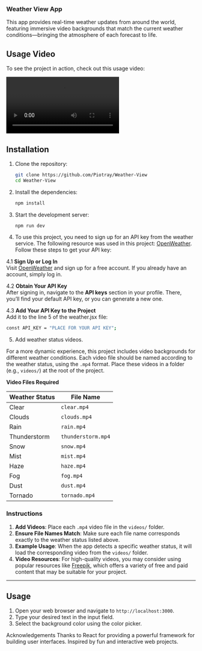 ﻿### Weather View App

This app provides real-time weather updates from around the world, featuring immersive video backgrounds that match the current weather conditions—bringing the atmosphere of each forecast to life.

## Usage Video

To see the project in action, check out this usage video:

![Usage Video](public/case.mp4)


## Installation

1. Clone the repository:
    ```sh
    git clone https://github.com/Piotray/Weather-View
    cd Weather-View
    ```

2. Install the dependencies:
    ```sh
    npm install
    ```

3. Start the development server:
    ```sh
    npm run dev
    ```
4. To use this project, you need to sign up for an API key from the weather service. The following resource was used in this project: [OpenWeather](https://openweathermap.org/). Follow these steps to get your API key:

4.1 **Sign Up or Log In**  
   Visit [OpenWeather](https://openweathermap.org/) and sign up for a free account. If you already have an account, simply log in.

4.2 **Obtain Your API Key**  
   After signing in, navigate to the **API keys** section in your profile. There, you’ll find your default API key, or you can generate a new one.

4.3 **Add Your API Key to the Project**  
   Add it to the line 5 of the weather.jsx file:
   ```sh
   const API_KEY = "PLACE FOR YOUR API KEY";
   ```

5. Add weather status videos.

For a more dynamic experience, this project includes video backgrounds for different weather conditions. Each video file should be named according to the weather status, using the `.mp4` format. Place these videos in a folder (e.g., `videos/`) at the root of the project.

   **Video Files Required**

| Weather Status      | File Name             |
|---------------------|-----------------------|
| Clear               | `clear.mp4`           |
| Clouds              | `clouds.mp4`          |
| Rain                | `rain.mp4`            |
| Thunderstorm        | `thunderstorm.mp4`    |
| Snow                | `snow.mp4`            |
| Mist                | `mist.mp4`            |
| Haze                | `haze.mp4`            |
| Fog                 | `fog.mp4`             |
| Dust                | `dust.mp4`            |
| Tornado             | `tornado.mp4`         |

### Instructions

1. **Add Videos**: Place each `.mp4` video file in the `videos/` folder.
2. **Ensure File Names Match**: Make sure each file name corresponds exactly to the weather status listed above.  
3. **Example Usage**: When the app detects a specific weather status, it will load the corresponding video from the `videos/` folder.
4. **Video Resources**: For high-quality videos, you may consider using popular resources like [Freepik](https://www.freepik.com/), which offers a variety of free and paid content that may be suitable for your project.

---


## Usage

1. Open your web browser and navigate to `http://localhost:3000`.
2. Type your desired text in the input field.
3. Select the background color using the color picker.

Acknowledgements
Thanks to React for providing a powerful framework for building user interfaces.
Inspired by fun and interactive web projects.

